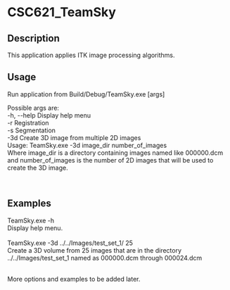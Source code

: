 # CSC621_TeamSky

## Description

This application applies ITK image processing algorithms.<br />

## Usage

Run application from Build/Debug/TeamSky.exe [args]<br />

Possible args are:<br />
-h, --help 	Display help menu<br />
-r 	Registration<br />
-s	Segmentation<br />
-3d	Create 3D image from multiple 2D images<br />
	Usage: TeamSky.exe -3d image_dir number_of_images<br />
	Where image_dir is a directory containing images named like 000000.dcm and number_of_images is the number of 2D images that will be used to create the 3D image.<br /> 

<br/>

## Examples

TeamSky.exe -h<br />
	Display help menu.<br />
<br />
TeamSky.exe -3d ../../Images/test_set_1/ 25<br />
	Create a 3D volume from 25 images that are in the directory ../../Images/test_set_1 named as 000000.dcm through 000024.dcm<br />
<br />

More options and examples to be added later.